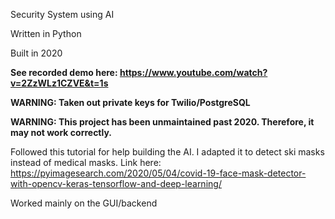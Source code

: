 Security System using AI

Written in Python

Built in 2020

**See recorded demo here: https://www.youtube.com/watch?v=2ZzWLz1CZVE&t=1s**

**WARNING: Taken out private keys for Twilio/PostgreSQL**

**WARNING: This project has been unmaintained past 2020. Therefore, it may not work correctly.**

Followed this tutorial for help building the AI. I adapted it to detect ski masks instead of medical masks. Link here: https://pyimagesearch.com/2020/05/04/covid-19-face-mask-detector-with-opencv-keras-tensorflow-and-deep-learning/

Worked mainly on the GUI/backend
